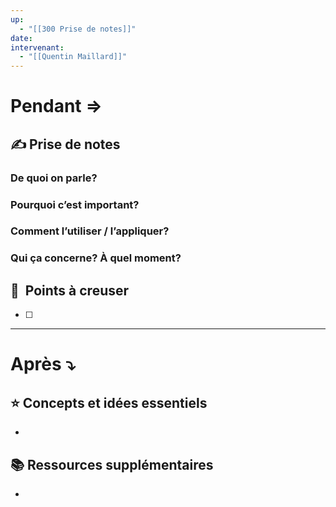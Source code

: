 ```yaml
---
up:
  - "[[300 Prise de notes]]"
date: 
intervenant:
  - "[[Quentin Maillard]]"
---
```


# Pendant ⇒

## ✍️ Prise de notes

### De quoi on parle?

### Pourquoi c’est important?

### Comment l’utiliser / l’appliquer?

### Qui ça concerne? À quel moment?

## 🤔  Points à creuser

- [ ] 

---

# Après ⤵︎

## ⭐ Concepts et idées essentiels
- 

## 📚 Ressources supplémentaires
- 